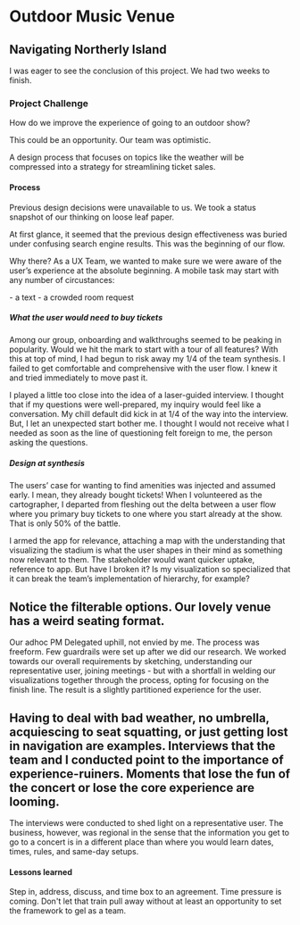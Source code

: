 # Outdoor Music Venue

## Navigating Northerly Island

I was eager to see the conclusion of this project. We had two weeks to finish.

### Project Challenge

How do we improve the experience of going to an outdoor show?

This could be an opportunity.  Our team was optimistic. 

A design process that focuses on topics like the weather will be compressed into a strategy for streamlining ticket sales.

#### Process

Previous design decisions were unavailable to us. We took a status snapshot of our thinking on loose leaf paper.  

At first glance, it seemed that the previous design effectiveness was buried under confusing search engine results.  This was the beginning of our flow.

Why there? As a UX Team, we wanted to make sure we were aware of the user’s experience at the absolute beginning. A mobile task may start with any number of circustances:

\- a text
\- a crowded room request




#####  What the user would need to buy tickets

Among our group, onboarding and walkthroughs seemed to be peaking in popularity. Would we hit the mark to start with a tour of all features? With this at top of mind, I had begun to risk away my 1/4 of the team synthesis. I failed to get comfortable and comprehensive with the user flow. I knew it and tried immediately to move past it.


I played a little too close into the idea of a laser-guided interview.  I thought that if my questions were well-prepared, my inquiry would feel like a conversation.  My chill default did kick in at 1/4 of the way into the interview. But, I let an unexpected start bother me. I thought I would not receive what I needed as soon as the line of questioning felt foreign to me, the person asking the questions.

##### Design at synthesis

The users’ case for wanting to find amenities was injected and assumed early. I mean, they already bought tickets! When I volunteered as the cartographer, I departed from fleshing out the delta between a user flow where you primary buy tickets to one where you start already at the show. That is only  50% of the battle.


I armed the app for relevance, attaching a map with the understanding that visualizing the stadium is what the user shapes in their mind as something now relevant to them.  The stakeholder would want quicker uptake, reference to app.  But have I broken it?  Is my visualization so specialized that it can break the team’s implementation of hierarchy, for example?

Notice the filterable options. Our lovely venue has a weird seating format.
-- 

Our adhoc PM Delegated uphill, not envied by me. The process was freeform. Few guardrails were set up after we did our research. We worked towards our overall requirements by sketching, understanding our representative user, joining meetings - but with a shortfall in welding our visualizations together through the process, opting for focusing on the finish line. The result is a slightly partitioned experience for the user.


Having to deal with bad weather, no umbrella, acquiescing to seat squatting, or just getting lost in navigation are examples. Interviews that the team and I conducted point to the importance of experience-ruiners. Moments that lose the fun of the concert or lose the core experience are looming.  
--

The interviews were conducted to shed light on a representative user. The business, however, was regional in the sense that the information you get to go to a concert is in a different place than where you would learn dates, times, rules, and same-day setups.

#### Lessons learned

Step in, address, discuss, and time box to an agreement.  Time pressure is coming.  Don't let that train pull away without at least an opportunity to set the framework to gel as a team.
